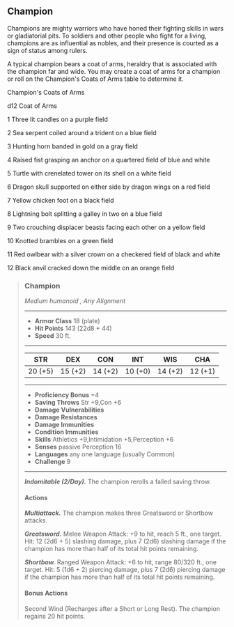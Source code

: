 ## Champion
Champions are mighty warriors who have honed their fighting skills in wars or gladiatorial pits. To soldiers and other people who fight for a living, champions are as influential as nobles, and their presence is courted as a sign of status among rulers.

A typical champion bears a coat of arms, heraldry that is associated with the champion far and wide. You may create a coat of arms for a champion or roll on the Champion's Coats of Arms table to determine it.

Champion's Coats of Arms

d12	Coat of Arms

1	Three lit candles on a purple field

2	Sea serpent coiled around a trident on a blue field

3	Hunting horn banded in gold on a gray field

4	Raised fist grasping an anchor on a quartered field of blue and white

5	Turtle with crenelated tower on its shell on a white field

6	Dragon skull supported on either side by dragon wings on a red field

7	Yellow chicken foot on a black field

8	Lightning bolt splitting a galley in two on a blue field

9	Two crouching displacer beasts facing each other on a yellow field

10	Knotted brambles on a green field

11	Red owlbear with a silver crown on a checkered field of black and white

12	Black anvil cracked down the middle on an orange field

>### Champion
>*Medium humanoid , Any Alignment*
>___
>- **Armor Class** 18 (plate)
>- **Hit Points** 143 (22d8 + 44)
>- **Speed** 30 ft.
>___
>|**STR**|**DEX**|**CON**|**INT**|**WIS**|**CHA**|
>|:---:|:---:|:---:|:---:|:---:|:---:|
>|20 (+5)|15 (+2)|14 (+2)|10 (+0)|14 (+2)|12 (+1)|
>
>___
>- **Proficiency Bonus** +4
>- **Saving Throws** Str +9,Con +6
>- **Damage Vulnerabilities** 
>- **Damage Resistances** 
>- **Damage Immunities** 
>- **Condition Immunities** 
>- **Skills** Athletics +9,Intimidation +5,Perception +6
>- **Senses** passive Perception 16
>- **Languages** any one language (usually Common)
>- **Challenge** 9
>___
>***Indomitable (2/Day).*** The champion rerolls a failed saving throw.
>
>#### Actions
>***Multiattack.*** The champion makes three Greatsword or Shortbow attacks.
>
>***Greatsword.*** Melee Weapon Attack: +9 to hit, reach 5 ft., one target. Hit: 12 (2d6 + 5) slashing damage, plus 7 (2d6) slashing damage if the champion has more than half of its total hit points remaining.
>
>***Shortbow.*** Ranged Weapon Attack: +6 to hit, range 80/320 ft., one target. Hit: 5 (1d6 + 2) piercing damage, plus 7 (2d6) piercing damage if the champion has more than half of its total hit points remaining.
>
>#### Bonus Actions
>Second Wind (Recharges after a Short or Long Rest). The champion regains 20 hit points.
>
